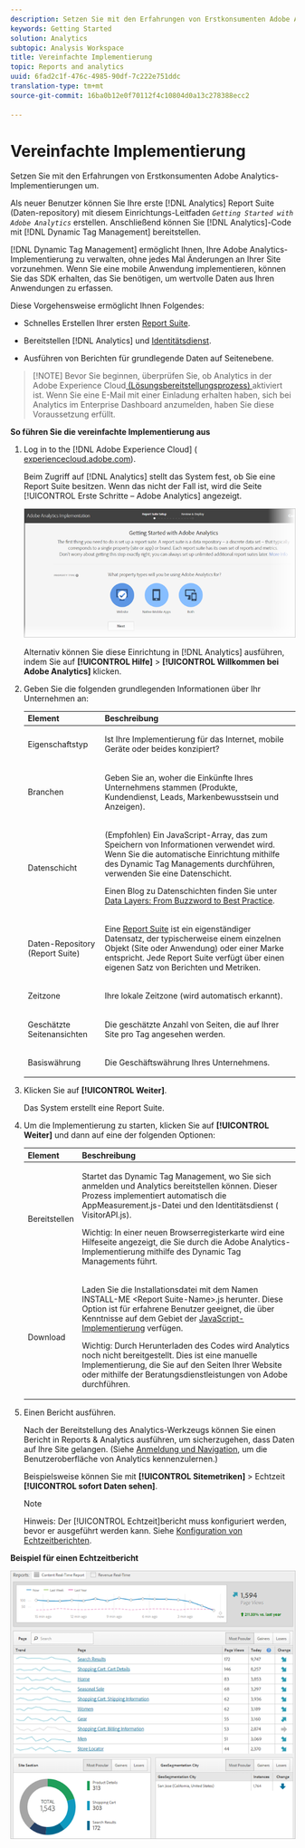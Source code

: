 ```yaml
---
description: Setzen Sie mit den Erfahrungen von Erstkonsumenten Adobe Analytics-Implementierungen um.
keywords: Getting Started
solution: Analytics
subtopic: Analysis Workspace
title: Vereinfachte Implementierung
topic: Reports and analytics
uuid: 6fad2c1f-476c-4985-90df-7c222e751ddc
translation-type: tm+mt
source-git-commit: 16ba0b12e0f70112f4c10804d0a13c278388ecc2

---
```



# Vereinfachte Implementierung

Setzen Sie mit den Erfahrungen von Erstkonsumenten Adobe Analytics-Implementierungen um.

<!-- 

<p>https://activation.adobedtm.com/index.php?redirected=1 </p>

 -->

Als neuer Benutzer können Sie Ihre erste [!DNL Analytics] Report Suite (Daten-repository) mit diesem Einrichtungs-Leitfaden *`Getting Started with Adobe Analytics`* erstellen. Anschließend können Sie [!DNL Analytics]-Code mit [!DNL Dynamic Tag Management] bereitstellen.

[!DNL Dynamic Tag Management] ermöglicht Ihnen, Ihre Adobe Analytics-Implementierung zu verwalten, ohne jedes Mal Änderungen an Ihrer Site vorzunehmen. Wenn Sie eine mobile Anwendung implementieren, können Sie das SDK erhalten, das Sie benötigen, um wertvolle Daten aus Ihren Anwendungen zu erfassen.

Diese Vorgehensweise ermöglicht Ihnen Folgendes:

* Schnelles Erstellen Ihrer ersten [Report Suite](https://marketing.adobe.com/resources/help/en_US/analytics/getting-started/report-suites.html).
* Bereitstellen [!DNL Analytics] und [Identitätsdienst](https://marketing.adobe.com/resources/help/en_US/mcvid/).

* Ausführen von Berichten für grundlegende Daten auf Seitenebene.

> [!NOTE] Bevor Sie beginnen, überprüfen Sie, ob Analytics in der Adobe Experience Cloud[ (Lösungsbereitstellungsprozess) ](https://marketing.adobe.com/resources/help/en_US/mcloud/core_services.html)aktiviert ist. Wenn Sie eine E-Mail mit einer Einladung erhalten haben, sich bei Analytics im Enterprise Dashboard anzumelden, haben Sie diese Voraussetzung erfüllt.

**So führen Sie die vereinfachte Implementierung aus**

1. Log in to the [!DNL Adobe Experience Cloud] ( [experiencecloud.adobe.com](https://experiencecloud.adobe.com)).

   Beim Zugriff auf [!DNL Analytics] stellt das System fest, ob Sie eine Report Suite besitzen. Wenn das nicht der Fall ist, wird die Seite [!UICONTROL Erste Schritte – Adobe Analytics] angezeigt.

   ![](assets/analytics-implementation-rs-wizard.png)

   Alternativ können Sie diese Einrichtung in [!DNL Analytics] ausführen, indem Sie auf **[!UICONTROL Hilfe]** &gt; **[!UICONTROL Willkommen bei Adobe Analytics]** klicken.

1. Geben Sie die folgenden grundlegenden Informationen über Ihr Unternehmen an:

   <table id="table_1741878A1B284CB78D297D531DC703D6"> 
     <thead> 
      <tr> 
       <th colname="col1" class="entry"> Element </th> 
       <th colname="col2" class="entry"> Beschreibung </th> 
      </tr> 
     </thead>
     <tbody> 
      <tr> 
       <td colname="col1"> <p>Eigenschaftstyp </p> </td> 
       <td colname="col2"> <p>Ist Ihre Implementierung für das Internet, mobile Geräte oder beides konzipiert? </p> </td> 
      </tr> 
      <tr> 
       <td colname="col1"> <p>Branchen </p> </td> 
       <td colname="col2"> <p>Geben Sie an, woher die Einkünfte Ihres Unternehmens stammen (Produkte, Kundendienst, Leads, Markenbewusstsein und Anzeigen). </p> </td> 
      </tr> 
      <tr> 
       <td colname="col1"> <p>Datenschicht </p> </td> 
       <td colname="col2"> <p>(Empfohlen) Ein JavaScript-Array, das zum Speichern von Informationen verwendet wird. Wenn Sie die automatische Einrichtung mithilfe des Dynamic Tag Managements durchführen, verwenden Sie eine Datenschicht. </p> <p>Einen Blog zu Datenschichten finden Sie unter <a href="https://blogs.adobe.com/digitalmarketing/analytics/data-layers-buzzword-best-practice/">Data Layers: From Buzzword to Best Practice</a>. </p> </td> 
      </tr> 
      <tr> 
       <td colname="col1"> <p>Daten-Repository (Report Suite) </p> </td> 
       <td colname="col2"> <p> Eine <a href="https://marketing.adobe.com/resources/help/en_US/analytics/getting-started/report-suites.html">Report Suite</a> ist ein eigenständiger Datensatz, der typischerweise einem einzelnen Objekt (Site oder Anwendung) oder einer Marke entspricht. Jede Report Suite verfügt über einen eigenen Satz von Berichten und Metriken. </p> </td> 
      </tr> 
      <tr> 
       <td colname="col1"> <p>Zeitzone </p> </td> 
       <td colname="col2"> <p>Ihre lokale Zeitzone (wird automatisch erkannt). </p> </td> 
      </tr> 
      <tr> 
       <td colname="col1"> <p>Geschätzte Seitenansichten </p> </td> 
       <td colname="col2"> <p>Die geschätzte Anzahl von Seiten, die auf Ihrer Site pro Tag angesehen werden. </p> </td> 
      </tr> 
      <tr> 
       <td colname="col1"> <p>Basiswährung </p> </td> 
       <td colname="col2"> <p>Die Geschäftswährung Ihres Unternehmens. </p> </td> 
      </tr> 
     </tbody> 
    </table>

1. Klicken Sie auf **[!UICONTROL Weiter]**.

   Das System erstellt eine Report Suite.

1. Um die Implementierung zu starten, klicken Sie auf **[!UICONTROL Weiter]** und dann auf eine der folgenden Optionen:

   <table id="table_71C7F7B9677346CD8D5130519D32464B"> 
     <thead> 
      <tr> 
       <th colname="col1" class="entry"> Element </th> 
       <th colname="col2" class="entry"> Beschreibung </th> 
      </tr> 
     </thead>
     <tbody> 
      <tr> 
       <td colname="col1"> <p>Bereitstellen </p> </td> 
       <td colname="col2"> <p> Startet das <span class="keyword">Dynamic Tag Management</span>, wo Sie sich anmelden und Analytics bereitstellen können. Dieser Prozess implementiert automatisch die <span class="filepath">AppMeasurement.js</span>-Datei und den Identitätsdienst (<span class="filepath"> VisitorAPI.js</span>). </p> <p> <p>Wichtig: In einer neuen Browserregisterkarte wird eine Hilfeseite angezeigt, die Sie durch die <span class="keyword">Adobe Analytics</span>-Implementierung mithilfe des Dynamic Tag Managements führt. </p> </p> </td> 
      </tr> 
      <tr> 
       <td colname="col1"> <p>Download </p> </td> 
       <td colname="col2"> <p> Laden Sie die Installationsdatei mit dem Namen <span class="filepath">INSTALL-ME &lt;Report Suite-Name&gt;.js</span> herunter. Diese Option ist für erfahrene Benutzer geeignet, die über Kenntnisse auf dem Gebiet der <a href="https://marketing.adobe.com/resources/help/en_US/sc/implement/js_implementation.html">JavaScript-Implementierung</a> verfügen. </p> <p> <p>Wichtig: Durch Herunterladen des Codes wird <span class="keyword">Analytics</span> noch nicht bereitgestellt. Dies ist eine manuelle Implementierung, die Sie auf den Seiten Ihrer Website oder mithilfe der Beratungsdienstleistungen von Adobe durchführen. </p> </p> </td> 
      </tr> 
     </tbody> 
    </table>

1. Einen Bericht ausführen.

   Nach der Bereitstellung des Analytics-Werkzeugs können Sie einen Bericht in Reports &amp; Analytics ausführen, um sicherzugehen, dass Daten auf Ihre Site gelangen. (Siehe   [Anmeldung und Navigation](https://marketing.adobe.com/resources/help/en_US/analytics/getting-started/analytics-navigation.html), um die Benutzeroberfläche von Analytics kennenzulernen.)

   Beispielsweise können Sie mit **[!UICONTROL Sitemetriken]** &gt; Echtzeit **[!UICONTROL sofort Daten sehen]**.

   >[!NOTE]
   >
   >Hinweis: Der [!UICONTROL Echtzeit]bericht muss konfiguriert werden, bevor er ausgeführt werden kann. Siehe [Konfiguration von Echtzeitberichten](https://marketing.adobe.com/resources/help/en_US/reference/t_realtime_admin.html).

**Beispiel für einen Echtzeitbericht**

![](assets/real-time-report.png)
